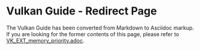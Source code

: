 # Vulkan Guide - Redirect Page

The Vulkan  Guide has been converted from Markdown to Asciidoc markup. If you are looking for the former contents of this page, please refer to [VK_EXT_memory_priority.adoc](./VK_EXT_memory_priority.adoc).
